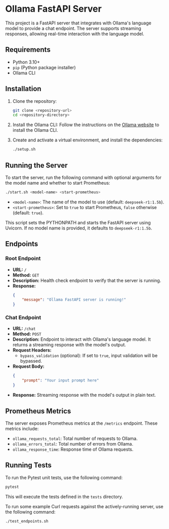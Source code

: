 # Ollama FastAPI Server

This project is a FastAPI server that integrates with Ollama's language model to provide a chat endpoint. The server supports streaming responses, allowing real-time interaction with the language model.

## Requirements

- Python 3.10+
- `pip` (Python package installer)
- Ollama CLI

## Installation

1. Clone the repository:
    ```sh
    git clone <repository-url>
    cd <repository-directory>
    ```

2. Install the Ollama CLI:
    Follow the instructions on the [Ollama website](https://ollama.com) to install the Ollama CLI.

3. Create and activate a virtual environment, and install the dependencies:
    ```sh
    ./setup.sh
    ```

## Running the Server

To start the server, run the following command with optional arguments for the model name and whether to start Prometheus:
```sh
./start.sh <model-name> <start-prometheus>
```
- `<model-name>`: The name of the model to use (default: `deepseek-r1:1.5b`).
- `<start-prometheus>`: Set to `true` to start Prometheus, `false` otherwise (default: `true`).

This script sets the PYTHONPATH and starts the FastAPI server using Uvicorn. If no model name is provided, it defaults to `deepseek-r1:1.5b`.

## Endpoints
### Root Endpoint
* **URL:** `/`
* **Method:** `GET`
* **Description:** Health check endpoint to verify that the server is running.
* **Response:** 
    ```json
    {
        "message": "Ollama FastAPI server is running!"
    }
    ```

### Chat Endpoint
* **URL:** `/chat`
* **Method:** `POST`
* **Description:** Endpoint to interact with Ollama's language model. It returns a streaming response with the model's output.
* **Request Headers:**
    - `bypass_validation` (optional): If set to `true`, input validation will be bypassed.
* **Request Body:**
    ```json
    {
        "prompt": "Your input prompt here"
    }
    ```
* **Response:** Streaming response with the model's output in plain text.

## Prometheus Metrics

The server exposes Prometheus metrics at the `/metrics` endpoint. These metrics include:
- `ollama_requests_total`: Total number of requests to Ollama.
- `ollama_errors_total`: Total number of errors from Ollama.
- `ollama_response_time`: Response time of Ollama requests.

## Running Tests

To run the Pytest unit tests, use the following command:
```sh
pytest
```
This will execute the tests defined in the `tests` directory.

To run some example Curl requests against the actively-running server, use the following command:
```sh
./test_endpoints.sh
```
